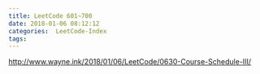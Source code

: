 ```yaml
---
title: LeetCode 601~700
date: 2018-01-06 08:12:12
categories:  LeetCode-Index
tags:
---
```


http://www.wayne.ink/2018/01/06/LeetCode/0630-Course-Schedule-III/
